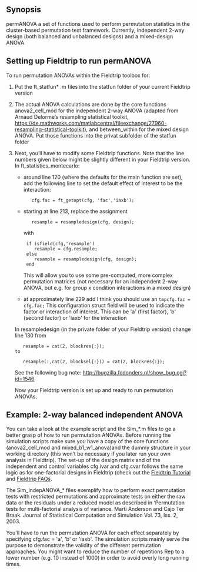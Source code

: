## Synopsis

permANOVA a set of functions used to perform permutation statistics in the cluster-based permutation test framework. 
Currently, independent 2-way design (both balanced and unbalanced designs) and a mixed-design ANOVA

## Setting up Fieldtrip to run permANOVA

To run permutation ANOVAs within the Fieldtrip toolbox for:

1. Put the ft_statfun* .m files into the statfun folder of your current Fieldtrip version

2. The actual ANOVA calculations are done by the core functions anova2_cell_mod for the independent 2-way ANOVA (adapted from Arnaud Delorme’s resampling statistical toolkit, 
https://de.mathworks.com/matlabcentral/fileexchange/27960-resampling-statistical-toolkit), and between_within for the mixed design ANOVA. Put those functions into the privat subfolder of the statfun folder 

3. Next, you’ll have to modify some Fieldtrip functions. Note that the line numbers given below might be slightly different in your Fieldtrip version. 
In ft_statistics_montecarlo:
   * around line 120 (where the defaults for the main function are set), add the following line to set the default effect of interest to be the interaction: 
   
            cfg.fac = ft_getopt(cfg, 'fac','iaxb');

   * starting at line 213, replace the assignment 
   
            resample = resampledesign(cfg, design); 
     
     with

          if isfield(cfg,'resample') 
             resample = cfg.resample; 
          else 
             resample = resampledesign(cfg, design); 
          end

      This will allow you to use some pre-computed, more complex permutation matrices (not necessary for an independent 2-way  ANOVA, but e.g. for group x condition interactions in a mixed design) 

    * at approximately line 229 add I think you should use an `tmpcfg.fac = cfg.fac;` 
      This configuration struct field will be used to indicate the factor or interaction of interest. This can be 'a' (first factor), 'b' (second factor) or 'iaxb' for the interaction

    In resampledesign (in the private folder of your Fieldtrip version) change line 130 from 

          resample = cat(2, blockres{:}); 
       to 

          resample(:,cat(2, blocksel{:})) = cat(2, blockres{:}); 

    See the following bug note: http://bugzilla.fcdonders.nl/show_bug.cgi?id=1546

    Now your Fieldtrip version is set up and ready to run permutation ANOVAs.


## Example: 2-way balanced independent ANOVA

You can take a look at the example script and the Sim_*.m files to ge a better grasp of how to run permutation ANOVAs. Before running the simulation scripts make sure you have a copy of the core functions (anova2_cell_mod and mixed_b1_w1_anova)and the dummy structure in your working directory (this won’t be necessary if you later run your own analysis in Fieldtrip). The set-up of the design matrix and of the independent and control variables cfg.ivar and cfg.cvar follows the same logic as for one-factorial designs in Fieldtrip (check out the [Fieldtrip Tutorial](http://www.fieldtriptoolbox.org/tutorial/cluster_permutation_timelock) and [Fieldtrip FAQs](http://www.fieldtriptoolbox.org/faq/how_can_i_use_the_ivar_uvar_wvar_and_cvar_options_to_precisely_control_the_permutations?s[]=design&s[]=matrix).


The Sim_indepANOVA_* files exemplify how to perform exact permutation tests with restricted permutations and approximate tests on either the raw data or the residuals under a reduced model as described in ‘Permutation tests for multi-factorial analysis of variance. Marti Anderson and Cajo Ter Braak. Journal of Statistical Computation and Simulation Vol. 73, Iss. 2, 2003.  

You'll have to run the permutation ANOVA for each effect separately by specifying cfg.fac = 'a', 'b' or 'iaxb'. The simulation scripts mainly serve the purpose to demonstrate the validity of the different permutation approaches. You might want to reduce the number of repetitions Rep to a lower number (e.g. 10 instead of 1000) in order to avoid overly long running times.

